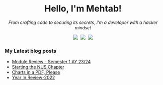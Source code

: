 <h1 align="center"> Hello, I'm Mehtab!</h1>

<p align="center"><i>From crafting code to securing its secrets, I'm a developer with a hacker mindset</i></p>


<p align="center">
  <samp>
    <a href="https://blog.mzfr.me/">    <img src="https://img.icons8.com/material-outlined/30/689d6a/geography.png"/></a>
    <a href="https://www.linkedin.com/in/mzfr"><img src="https://img.icons8.com/material-outlined/30/689d6a/linkedin.png"/></a>
   <a href="https://www.twitter.com/0xmzfr">    <img src="https://img.icons8.com/material-outlined/30/689d6a/twitter.png"/></a>
  </samp>
</p>


###  My Latest blog posts

<!-- BLOG-POST-LIST:START -->
- [Module Review - Semester 1 AY 23/24](https://blog.mzfr.me/posts/2023-12-08-module-review/)
- [Starting the NUS Chapter](https://blog.mzfr.me/posts/2023-12-07-nus/)
- [Charts in a PDF, Please](https://blog.mzfr.me/posts/2023-02-15-to-pdf/)
- [Year In Review-2022](https://blog.mzfr.me/posts/2022-12-31-year-in-review/)
<!-- BLOG-POST-LIST:END -->
